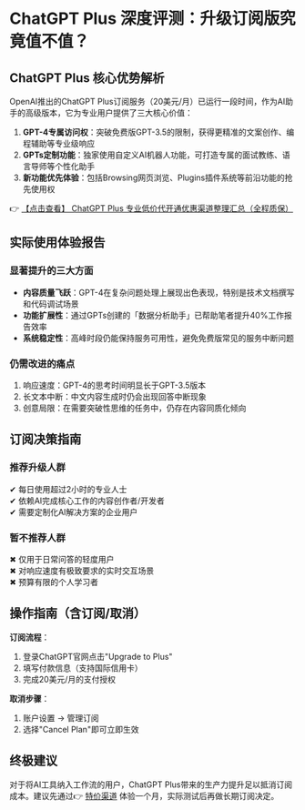# ChatGPT Plus 深度评测：升级订阅版究竟值不值？

## ChatGPT Plus 核心优势解析

OpenAI推出的ChatGPT Plus订阅服务（20美元/月）已运行一段时间，作为AI助手的高级版本，它为专业用户提供了三大核心价值：

1. **GPT-4专属访问权**：突破免费版GPT-3.5的限制，获得更精准的文案创作、编程辅助等专业级响应
2. **GPTs定制功能**：独家使用自定义AI机器人功能，可打造专属的面试教练、语言导师等个性化助手
3. **新功能优先体验**：包括Browsing网页浏览、Plugins插件系统等前沿功能的抢先使用权

👉 [【点击查看】 ChatGPT Plus 专业低价代开通优惠渠道整理汇总（全程质保）](https://bit.ly/DaiKai)

## 实际使用体验报告

### 显著提升的三大方面
- **内容质量飞跃**：GPT-4在复杂问题处理上展现出色表现，特别是技术文档撰写和代码调试场景
- **功能扩展性**：通过GPTs创建的「数据分析助手」已帮助笔者提升40%工作报告效率
- **系统稳定性**：高峰时段仍能保持服务可用性，避免免费版常见的服务中断问题

### 仍需改进的痛点
1. 响应速度：GPT-4的思考时间明显长于GPT-3.5版本
2. 长文本中断：中文内容生成时仍会出现回答中断现象
3. 创意局限：在需要突破性思维的任务中，仍存在内容同质化倾向

## 订阅决策指南

### 推荐升级人群
✔ 每日使用超过2小时的专业人士  
✔ 依赖AI完成核心工作的内容创作者/开发者  
✔ 需要定制化AI解决方案的企业用户

### 暂不推荐人群
✖ 仅用于日常问答的轻度用户  
✖ 对响应速度有极致要求的实时交互场景  
✖ 预算有限的个人学习者

## 操作指南（含订阅/取消）

**订阅流程**：
1. 登录ChatGPT官网点击"Upgrade to Plus"
2. 填写付款信息（支持国际信用卡）
3. 完成20美元/月的支付授权

**取消步骤**：
1. 账户设置 → 管理订阅
2. 选择"Cancel Plan"即可立即生效

## 终极建议
对于将AI工具纳入工作流的用户，ChatGPT Plus带来的生产力提升足以抵消订阅成本。建议先通过👉 [特价渠道](https://bit.ly/DaiKai) 体验一个月，实际测试后再做长期订阅决定。